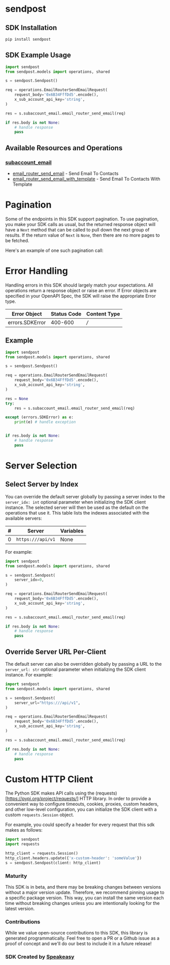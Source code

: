 # sendpost

<!-- Start SDK Installation -->
## SDK Installation

```bash
pip install sendpost
```
<!-- End SDK Installation -->

## SDK Example Usage
<!-- Start SDK Example Usage -->
```python
import sendpost
from sendpost.models import operations, shared

s = sendpost.Sendpost()

req = operations.EmailRouterSendEmailRequest(
    request_body='0x6B34FffDd5'.encode(),
    x_sub_account_api_key='string',
)

res = s.subaccount_email.email_router_send_email(req)

if res.body is not None:
    # handle response
    pass
```
<!-- End SDK Example Usage -->

<!-- Start SDK Available Operations -->
## Available Resources and Operations


### [subaccount_email](docs/sdks/subaccountemail/README.md)

* [email_router_send_email](docs/sdks/subaccountemail/README.md#email_router_send_email) - Send Email To Contacts
* [email_router_send_email_with_template](docs/sdks/subaccountemail/README.md#email_router_send_email_with_template) - Send Email To Contacts With Template
<!-- End SDK Available Operations -->



<!-- Start Dev Containers -->

<!-- End Dev Containers -->



<!-- Start Pagination -->
# Pagination

Some of the endpoints in this SDK support pagination. To use pagination, you make your SDK calls as usual, but the
returned response object will have a `Next` method that can be called to pull down the next group of results. If the
return value of `Next` is `None`, then there are no more pages to be fetched.

Here's an example of one such pagination call:
<!-- End Pagination -->



<!-- Start Error Handling -->
# Error Handling

Handling errors in this SDK should largely match your expectations.  All operations return a response object or raise an error.  If Error objects are specified in your OpenAPI Spec, the SDK will raise the appropriate Error type.

| Error Object    | Status Code     | Content Type    |
| --------------- | --------------- | --------------- |
| errors.SDKError | 400-600         | */*             |


## Example

```python
import sendpost
from sendpost.models import operations, shared

s = sendpost.Sendpost()

req = operations.EmailRouterSendEmailRequest(
    request_body='0x6B34FffDd5'.encode(),
    x_sub_account_api_key='string',
)

res = None
try:
    res = s.subaccount_email.email_router_send_email(req)

except (errors.SDKError) as e:
    print(e) # handle exception


if res.body is not None:
    # handle response
    pass
```
<!-- End Error Handling -->



<!-- Start Server Selection -->
# Server Selection

## Select Server by Index

You can override the default server globally by passing a server index to the `server_idx: int` optional parameter when initializing the SDK client instance. The selected server will then be used as the default on the operations that use it. This table lists the indexes associated with the available servers:

| # | Server | Variables |
| - | ------ | --------- |
| 0 | `https:///api/v1` | None |

For example:

```python
import sendpost
from sendpost.models import operations, shared

s = sendpost.Sendpost(
    server_idx=0,
)

req = operations.EmailRouterSendEmailRequest(
    request_body='0x6B34FffDd5'.encode(),
    x_sub_account_api_key='string',
)

res = s.subaccount_email.email_router_send_email(req)

if res.body is not None:
    # handle response
    pass
```


## Override Server URL Per-Client

The default server can also be overridden globally by passing a URL to the `server_url: str` optional parameter when initializing the SDK client instance. For example:

```python
import sendpost
from sendpost.models import operations, shared

s = sendpost.Sendpost(
    server_url="https:///api/v1",
)

req = operations.EmailRouterSendEmailRequest(
    request_body='0x6B34FffDd5'.encode(),
    x_sub_account_api_key='string',
)

res = s.subaccount_email.email_router_send_email(req)

if res.body is not None:
    # handle response
    pass
```
<!-- End Server Selection -->



<!-- Start Custom HTTP Client -->
# Custom HTTP Client

The Python SDK makes API calls using the (requests)[https://pypi.org/project/requests/] HTTP library.  In order to provide a convenient way to configure timeouts, cookies, proxies, custom headers, and other low-level configuration, you can initialize the SDK client with a custom `requests.Session` object.


For example, you could specify a header for every request that this sdk makes as follows:

```python
import sendpost
import requests

http_client = requests.Session()
http_client.headers.update({'x-custom-header': 'someValue'})
s = sendpost.Sendpost(client: http_client)
```
<!-- End Custom HTTP Client -->

<!-- Placeholder for Future Speakeasy SDK Sections -->



### Maturity

This SDK is in beta, and there may be breaking changes between versions without a major version update. Therefore, we recommend pinning usage
to a specific package version. This way, you can install the same version each time without breaking changes unless you are intentionally
looking for the latest version.

### Contributions

While we value open-source contributions to this SDK, this library is generated programmatically.
Feel free to open a PR or a Github issue as a proof of concept and we'll do our best to include it in a future release!

### SDK Created by [Speakeasy](https://docs.speakeasyapi.dev/docs/using-speakeasy/client-sdks)
